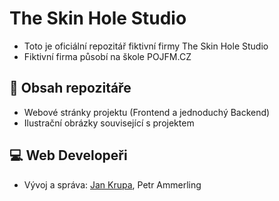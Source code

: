 # The Skin Hole Studio

- Toto je oficiální repozitář fiktivní firmy The Skin Hole Studio
- Fiktivní firma působí na škole POJFM.CZ

## :open_file_folder: Obsah repozitáře
- Webové stránky projektu (Frontend a jednoduchý Backend)
- Ilustrační obrázky související s projektem

## :computer: Web Developeři
- Vývoj a správa: [Jan Krupa](https://github.com/krupa-jan), Petr Ammerling
